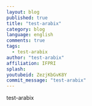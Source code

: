 ```yaml
---
layout: blog
published: true
title: "test-arabix"
category: blog
language: english
comments: true
tags: 
  - test-arabix
author: "test-arabix"
affiliation: IFPRI
splash: 
youtubeid: ZezjKbGvK8Y
commit_message: "test-arabix"
---
```

test-arabix